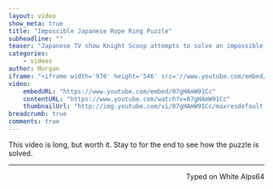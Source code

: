 ```yaml
---
layout: video
show_meta: true
title: "Impossible Japanese Rope Ring Puzzle"
subheadline: ""
teaser: "Japanese TV show Knight Scoop attempts to solve an impossible to solve rope ring puzzle."
categories:
    - videos
author: Morgan
iframe: "<iframe width='970' height='546' src='//www.youtube.com/embed/07gHAmW91Cc' frameborder='0' allowfullscreen></iframe>"
video:
    embedURL: "https://www.youtube.com/embed/07gHAmW91Cc"
    contentURL: "https://www.youtube.com/watch?v=07gHAmW91Cc"
    thumbnailUrl: "http://img.youtube.com/vi/07gHAmW91Cc/maxresdefault.jpg"
breadcrumb: true
comments: true
---
```


This video is long, but worth it. Stay to for the end to see how the puzzle is solved.

---
<p align="right">Typed on White Alps64</p>
